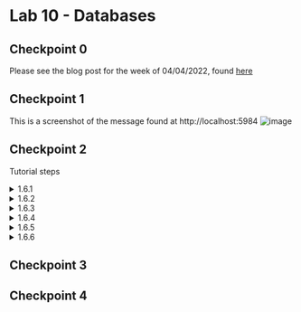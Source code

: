 # Lab 10 - Databases

## Checkpoint 0

Please see the blog post for the week of 04/04/2022, found [here](https://github.com/emkulka/oss-repo-template/wiki/Weekly-Blog)

## Checkpoint 1
This is a screenshot of the message found at http://localhost:5984
![image](https://user-images.githubusercontent.com/25308429/161283935-22877cef-ce25-4e2a-b10a-e79309c5dc72.png)

## Checkpoint 2
Tutorial steps

<details>
  <summary>1.6.1</summary>
  
  ![image](https://user-images.githubusercontent.com/25308429/161288530-0e6d9c7d-90b0-4731-b7dd-7ed39481c94f.png)
  
</details>

<details>
  <summary>1.6.2</summary>
  
  ![image](https://user-images.githubusercontent.com/25308429/161288963-f60a77e4-7c54-45e8-93e2-de44e25bdbb3.png)

</details>

<details>
  <summary>1.6.3</summary>

  ![image](https://user-images.githubusercontent.com/25308429/161289348-c38be20b-c31d-4137-b586-b709b789f7f5.png)

  ![image](https://user-images.githubusercontent.com/25308429/161289569-0e08ab4c-dddf-46a6-a20c-5cba4d216f82.png)

  ![image](https://user-images.githubusercontent.com/25308429/161289689-f9037a8b-ef7d-4190-873f-3f18583746e5.png)

</details>

<details>
  <summary>1.6.4</summary>

  ![image](https://user-images.githubusercontent.com/25308429/161293033-804bf605-7b4d-4c00-8154-b9553940a796.png)
  
  ![image](https://user-images.githubusercontent.com/25308429/161293277-6df54965-5274-4a85-90ab-65063ddfbda1.png)

</details>

<details>
  <summary>1.6.5</summary>
  
  ![image](https://user-images.githubusercontent.com/25308429/161294127-dbe3e59a-eccd-41bc-b2d6-6fdcfcd3c916.png)

  ![image](https://user-images.githubusercontent.com/25308429/161294218-aa0a54a2-c041-43cf-a2a7-e2761e5bb1f3.png)

  ![image](https://user-images.githubusercontent.com/25308429/161294412-4fb0c9a6-4cf7-4aa7-b30f-ca34a626d6df.png)
  
</details>

<details>
  <summary>1.6.6</summary>
  
  hi
  
 </details>


## Checkpoint 3

## Checkpoint 4
